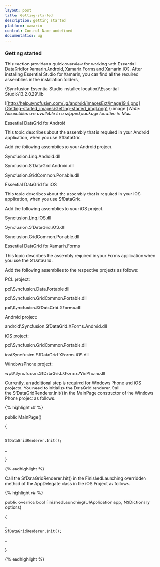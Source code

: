```yaml
---
layout: post
title: Getting-started
description: getting started
platform: xamarin
control: Control Name undefined
documentation: ug
---
```


### Getting started

This section provides a quick overview for working with Essential DataGridfor Xamarin.Android, Xamarin.Forms and Xamarin.iOS. After installing Essential Studio for Xamarin, you can find all the required assemblies in the installation folders,

{Syncfusion Essential Studio Installed location}\Essential Studio\13.2.0.29\lib

![http://help.syncfusion.com/ug/android/ImagesExt/image19_8.png](Getting-started_images/Getting-started_img1.png)
{:.image }
_Note: Assemblies are available in unzipped package location in Mac._

Essential DataGrid for Android

This topic describes about the assembly that is required in your Android application, when you use SfDataGrid.

Add the following assemblies to your Android project.

Syncfusion.Linq.Android.dll

Syncfusion.SfDataGrid.Android.dll

Syncfusion.GridCommon.Portable.dll



Essential DataGrid for iOS

This topic describes about the assembly that is required in your iOS application, when you use SfDataGrid.

Add the following assemblies to your iOS project.

Syncfusion.Linq.iOS.dll

Syncfusion.SfDataGrid.iOS.dll

Syncfusion.GridCommon.Portable.dll



Essential DataGrid for Xamarin.Forms

This topic describes the assembly required in your Forms application when you use the SfDataGrid.

Add the following assemblies to the respective projects as follows:

PCL project:

pcl\Syncfusion.Data.Portable.dll

pcl\Syncfusion.GridCommon.Portable.dll

pcl\Syncfusion.SfDataGrid.XForms.dll

Android project:

android\Syncfusion.SfDataGrid.XForms.Android.dll

iOS project:

pcl\Syncfusion.GridCommon.Portable.dll

ios\Syncfusion.SfDataGrid.XForms.iOS.dll

WindowsPhone project:

wp8\Syncfusion.SfDataGrid.XForms.WinPhone.dll

Currently, an additional step is required for Windows Phone and iOS projects. You need to initialize the DataGrid renderer. Call the SfDataGridRenderer.Init() in the MainPage constructor of the Windows Phone project as follows.

{% highlight c# %}

public MainPage()

{

    …
    SfDataGridRenderer.Init();

    …

}



{% endhighlight %}

Call the SfDataGridRenderer.Init() in the FinishedLaunching overridden method of the AppDelegate class in the iOS Project as follows.

{% highlight c# %}

public override bool FinishedLaunching(UIApplication app, NSDictionary options)

{

    …
    SfDataGridRenderer.Init();

    …

}



{% endhighlight %}



